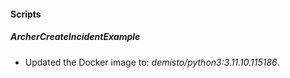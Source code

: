 
#### Scripts

##### ArcherCreateIncidentExample

- Updated the Docker image to: *demisto/python3:3.11.10.115186*.
